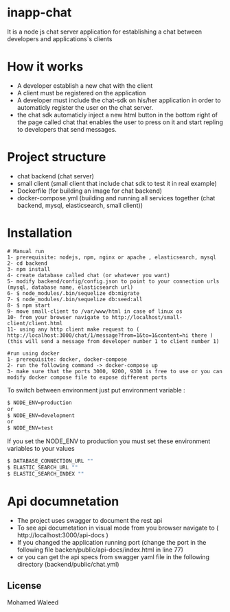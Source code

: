 # inapp-chat
It is a node js chat server application for establishing a chat between developers and applications`s clients

# How it works

  - A developer establish a new chat with the client
  - A client must be registered on the application
  - A developer must include the chat-sdk on his/her application in order to automaticly register the user on the chat server.
  - the chat sdk automaticly inject a new html button in the bottom right of the page called chat that enables the user to press on it and start repling to developers that send messages.

# Project structure
  - chat backend (chat server)
  - small client (small client that include chat sdk to test it in real example)
  - Dockerfile (for building an image for chat backend)
  - docker-compose.yml (building and running all services together (chat backend, mysql, elasticsearch, small client))

# Installation
    # Manual run
    1- prerequisite: nodejs, npm, nginx or apache , elasticsearch, mysql
    2- cd backend
    3- npm install
    4- create database called chat (or whatever you want)
    5- modify backend/config/config.json to point to your connection urls (mysql, database name, elasticsearch url)
    6- $ node_modules/.bin/sequelize db:migrate
    7- $ node_modules/.bin/sequelize db:seed:all 
    8- $ npm start
    9- move small-client to /var/www/html in case of linux os
    10- from your browser navigate to http://localhost/small-client/client.html
    11- using any http client make request to ( http://localhost:3000/chat/1/message?from=1&to=1&content=hi there ) (this will send a message from developer number 1 to client number 1)
    
    #run using docker
    1- prerequisite: docker, docker-compose
    2- run the following command -> docker-compose up
    3- make sure that the ports 3000, 9200, 9300 is free to use or you can modify docker compose file to expose different ports
    
To switch between environment just put environment variable :
```sh
$ NODE_ENV=production
or
$ NODE_ENV=development
or
$ NODE_ENV=test
```
If you set the NODE_ENV to production you must set these environment variables to your values
```sh
$ DATABASE_CONNECTION_URL ""
$ ELASTIC_SEARCH_URL ""
$ ELASTIC_SEARCH_INDEX ""
```
# Api documnetation 
   - The project uses swagger to document the rest api
   - To see api documetation in visual mode from you browser navigate to ( http://localhost:3000/api-docs )
   - If you changed the application running port (change the port in the following file backen/public/api-docs/index.html in line 77)
   - or you can get the api specs from swagger yaml file in the following directory (backend/public/chat.yml)

License
----

Mohamed Waleed